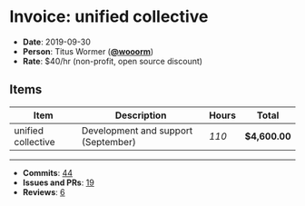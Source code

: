# Invoice: unified collective

*   **Date**: 2019-09-30
*   **Person**: Titus Wormer ([**@wooorm**](https://github.com/wooorm))
*   **Rate**: $40/hr (non-profit, open source discount)

## Items

| Item               | Description                         | Hours | Total         |
| ------------------ | ----------------------------------- | ----- | ------------- |
| unified collective | Development and support (September) | *110* | **$4,600.00** |

* * *

*   **Commits**: [44](https://github.com/search?q=author%3Awooorm+committer-date%3A%222019-09-01..2019-10-01%22&type=Commits)
*   **Issues and PRs**: [19](https://github.com/search?q=author%3Awooorm+created%3A%222019-09-01..2019-10-01%22&type=Issues)
*   **Reviews**: [6](https://github.com/search?q=reviewed-by%3Awooorm+created%3A%222019-09-01..2019-10-01%22&type=Issues)
